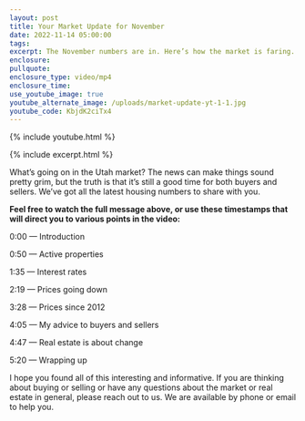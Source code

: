 ```yaml
---
layout: post
title: Your Market Update for November
date: 2022-11-14 05:00:00
tags:
excerpt: The November numbers are in. Here’s how the market is faring.
enclosure:
pullquote:
enclosure_type: video/mp4
enclosure_time:
use_youtube_image: true
youtube_alternate_image: /uploads/market-update-yt-1-1.jpg
youtube_code: KbjdK2ciTx4
---
```

{% include youtube.html %}

{% include excerpt.html %}

What’s going on in the Utah market? The news can make things sound pretty grim, but the truth is that it’s still a good time for both buyers and sellers. We’ve got all the latest housing numbers to share with you.

**Feel free to watch the full message above, or use these timestamps that will direct you to various points in the video:**

0:00 — Introduction

0:50 — Active properties

1:35 — Interest rates

2:19 — Prices going down

3:28 — Prices since 2012

4:05 — My advice to buyers and sellers

4:47 — Real estate is about change

5:20 — Wrapping up

I hope you found all of this interesting and informative. If you are thinking about buying or selling or have any questions about the market or real estate in general, please reach out to us. We are available by phone or email to help you.